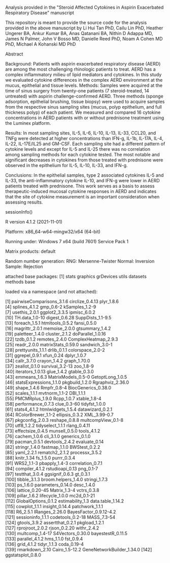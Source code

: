 Analysis provided in the "Steroid Affected Cytokines in Aspirin Exacerbated Respiratory Disease" manuscript

This repository is meant to provide the source code for the analysis provided in the above manuscript by Li Hui Tan PhD, Cailu Lin PhD, Heather Ungerer BA, Ankur Kumar BA, Anas Qatanani BA, Nithin D Adappa MD, James N Palmer, John V Bosso MD, Danielle Reed PhD, Noam A Cohen MD PhD, Michael A Kohanski MD PhD

Abstract

Background: Patients with aspirin exacerbated respiratory disease (AERD) are among the most challenging rhinologic patients to treat. AERD has a complex inflammatory milieu of lipid mediators and cytokines. In this study we evaluated cytokine differences in the complex AERD environment at the mucus, epithelial and tissue levels.
Methods: Samples were acquired at the time of sinus surgery from twenty-one patients (7 steroid-treated, 14 untreated) with aspirin challenge-confirmed AERD. Three methods (sponge adsorption, epithelial brushing, tissue biopsy) were used to acquire samples from the respective sinus sampling sites (mucus, polyp epithelium, and full thickness polyp) of each patient. We measured and compared 16 cytokine concentrations in AERD patients with or without prednisone treatment using the Luminex platform.

Results: In most sampling sites, IL-5, IL-6, IL-10, IL-13, IL-33, CCL20, and TNFg were detected at higher concentrations than IFN-g, IL-1b, IL-17A, IL-4, IL-22, IL-17E/IL25 and GM-CSF. Each sampling site had a different pattern of cytokine levels and except for IL-5 and IL-25 there was no correlation among sampling methods for each cytokine tested. The most notable and significant decreases in cytokines from those treated with prednisone were observed in the epithelium for IL-5, IL-10, IL-33, and IFN-g.

Conclusions: In the epithelial samples, type 2 associated cytokines IL-5 and IL-33, the anti-inflammatory cytokine IL-10, and IFN-g were lower in AERD patients treated with prednisone. This work serves as a basis to assess therapeutic-induced mucosal cytokine responses in AERD and indicates that the site of cytokine measurement is an important consideration when assessing results.


sessionInfo()

R version 4.1.2 (2021-11-01)

Platform: x86_64-w64-mingw32/x64 (64-bit)

Running under: Windows 7 x64 (build 7601) Service Pack 1

Matrix products: default

Random number generation:
 RNG:     Mersenne-Twister 
 Normal:  Inversion 
 Sample:  Rejection 
 
attached base packages:
[1] stats     graphics  grDevices utils     datasets  methods   base     

loaded via a namespace (and not attached):

  [1] pairwiseComparisons_3.1.6 circlize_0.4.13           plyr_1.8.6               
  [4] splines_4.1.2             gmp_0.6-2                 kSamples_1.2-9           
  [7] usethis_2.0.1             ggplot2_3.3.5             ipmisc_6.0.2             
 [10] TH.data_1.0-10            digest_0.6.28             SuppDists_1.1-9.5        
 [13] foreach_1.5.1             htmltools_0.5.2           fansi_0.5.0              
 [16] magrittr_2.0.1            memoise_2.0.0             gtsummary_1.4.2          
 [19] paletteer_1.4.0           cluster_2.1.2             doParallel_1.0.16        
 [22] tzdb_0.1.2                remotes_2.4.0             ComplexHeatmap_2.9.3     
 [25] readr_2.0.0               matrixStats_0.59.0        sandwich_3.0-1           
 [28] prettyunits_1.1.1         drlib_0.1.1               colorspace_2.0-2         
 [31] ggrepel_0.9.1             xfun_0.24                 dplyr_1.0.7              
 [34] callr_3.7.0               crayon_1.4.2              graph_1.70.0             
 [37] zeallot_0.1.0             survival_3.2-13           zoo_1.8-9                
 [40] iterators_1.0.13          glue_1.4.2                gtable_0.3.0             
 [43] emmeans_1.6.3             MatrixModels_0.5-0        GetoptLong_1.0.5         
 [46] statsExpressions_1.1.0    pkgbuild_1.2.0            Rgraphviz_2.36.0         
 [49] shape_1.4.6               Rmpfr_0.8-4               BiocGenerics_0.38.0      
 [52] scales_1.1.1              mvtnorm_1.1-2             DBI_1.1.1                
 [55] PMCMRplus_1.9.0           Rcpp_1.0.7                xtable_1.8-4             
 [58] performance_0.7.3         clue_0.3-60               tidyfst_1.0.0            
 [61] stats4_4.1.2              htmlwidgets_1.5.4         datawizard_0.2.1         
 [64] RColorBrewer_1.1-2        ellipsis_0.3.2            XML_3.99-0.7             
 [67] pkgconfig_2.0.3           reshape_0.8.8             multcompView_0.1-8       
 [70] utf8_1.2.2                tidyselect_1.1.1          rlang_0.4.11             
 [73] effectsize_0.4.5          munsell_0.5.0             tools_4.1.2              
 [76] cachem_1.0.6              cli_3.1.0                 generics_0.1.0           
 [79] pacman_0.5.1              devtools_2.4.2            evaluate_0.14            
 [82] stringr_1.4.0             fastmap_1.1.0             BWStest_0.2.2            
 [85] yaml_2.2.1                rematch2_2.1.2            processx_3.5.2           
 [88] knitr_1.34                fs_1.5.0                  purrr_0.3.4              
 [91] WRS2_1.1-3                pbapply_1.4-3             correlation_0.7.1        
 [94] compiler_4.1.2            rstudioapi_0.13           png_0.1-7                
 [97] testthat_3.0.4            ggsignif_0.6.3            gt_0.3.1                 
[100] tibble_3.1.3              broom.helpers_1.4.0       stringi_1.7.3            
[103] ps_1.6.0                  parameters_0.14.0         desc_1.4.0               
[106] lattice_0.20-45           Matrix_1.3-4              vctrs_0.3.8              
[109] pillar_1.6.2              lifecycle_1.0.0           mc2d_0.1-21              
[112] GlobalOptions_0.1.2       estimability_1.3          data.table_1.14.2        
[115] cowplot_1.1.1             insight_0.14.4            patchwork_1.1.1          
[118] R6_2.5.1                  IRanges_2.26.0            BayesFactor_0.9.12-4.2   
[121] sessioninfo_1.1.1         codetools_0.2-18          MASS_7.3-54              
[124] gtools_3.9.2              assertthat_0.2.1          pkgload_1.2.1            
[127] rprojroot_2.0.2           rjson_0.2.20              withr_2.4.2              
[130] multcomp_1.4-17           S4Vectors_0.30.0          bayestestR_0.11.5        
[133] parallel_4.1.2            hms_1.1.0                 fst_0.9.4                
[136] grid_4.1.2                tidyr_1.1.3               coda_0.19-4              
[139] rmarkdown_2.10            Cairo_1.5-12.2            GeneNetworkBuilder_1.34.0
[142] ggstatsplot_0.8.0        
